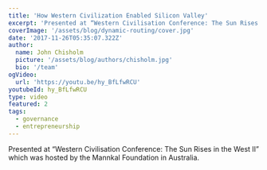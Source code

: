 ```yaml
---
title: 'How Western Civilization Enabled Silicon Valley'
excerpt: 'Presented at “Western Civilisation Conference: The Sun Rises in the West II” which was hosted by the Mannkal Foundation in Australia.'
coverImage: '/assets/blog/dynamic-routing/cover.jpg'
date: '2017-11-26T05:35:07.322Z'
author:
  name: John Chisholm
  picture: '/assets/blog/authors/chisholm.jpg'
  bio: '/team'
ogVideo:
  url: 'https://youtu.be/hy_BfLfwRCU'
youtubeId: hy_BfLfwRCU
type: video
featured: 2
tags: 
  - governance
  - entrepreneurship
---
```


Presented at “Western Civilisation Conference: The Sun Rises in the West II” which was hosted by the Mannkal Foundation in Australia.